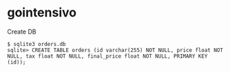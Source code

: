 # gointensivo


Create DB
```
$ sqlite3 orders.db
sqlite> CREATE TABLE orders (id varchar(255) NOT NULL, price float NOT NULL, tax float NOT NULL, final_price float NOT NULL, PRIMARY KEY (id));
```